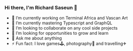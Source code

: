 ### Hi there, I'm Richard Saseun 👋

<!--
**richardsaseun14/richardsaseun14** is a ✨ _special_ ✨ repository because its `README.md` (this file) appears on your GitHub profile.-->

- 🔭 I’m currently working on Terminal Africa and Vascan Art
- 🌱 I’m currently mastering Typescript and GraphQL
- 👯 I’m looking to collaborate on any cool side projects
- 🤔 I’m looking for opportunities to grow and learn
- 💬 Ask me about anything
- ⚡ Fun fact: I love games🕹, photography📸 and travelling✈
<!-- - 📫 How to reach me: ... -->
